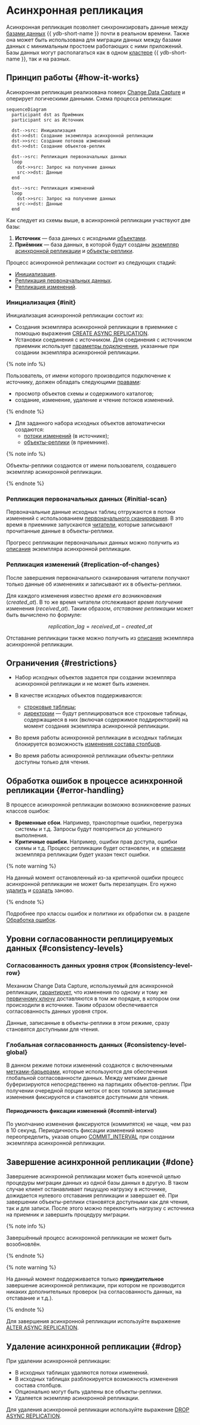 # Асинхронная репликация

Асинхронная репликация позволяет синхронизировать данные между [базами данных](glossary.md#database) {{ ydb-short-name }} почти в реальном времени. Также она может быть использована для миграции данных между базами данных с минимальным простоем работающих с ними приложений. Базы данных могут располагаться как в одном [кластере](glossary.md#cluster) {{ ydb-short-name }}, так и на разных.

## Принцип работы {#how-it-works}

Асинхронная репликация реализована поверх [Change Data Capture](cdc.md) и оперирует логическими данными. Схема процесса репликации:

```mermaid
sequenceDiagram
  participant dst as Приёмник
  participant src as Источник

  dst-->src: Инициализация
  dst->>dst: Создание экземпляра асинхронной репликации
  dst->>src: Создание потоков изменений
  dst->>dst: Создание объектов-реплик

  dst-->src: Репликация первоначальных данных
  loop
    dst->>src: Запрос на получение данных
    src->>dst: Данные
  end

  dst-->src: Репликация изменений
  loop
    dst->>src: Запрос на получение данных
    src->>dst: Данные
  end
```

Как следует из схемы выше, в асинхронной репликации участвуют две базы:

1. **Источник** — база данных с исходными [объектами](glossary.md#replicated-object).
2. **Приёмник** — база данных, в которой будут созданы [экземпляр асинхронной репликации](glossary.md#async-replication-instance) и [объекты-реплики](glossary.md#replica-object).

Процесс асинхронной репликации состоит из следующих стадий:

* [Инициализация](#init).
* [Репликация первоначальных данных](#initial-scan).
* [Репликация изменений](#replication-of-changes).

### Инициализация {#init}

Инициализация асинхронной репликации состоит из:

* Создания экземпляра асинхронной репликации в приемнике с помощью выражения [CREATE ASYNC REPLICATION](../yql/reference/syntax/create-async-replication.md).
* Установки соединения с источником. Для соединения с источником приемник использует [параметры подключения](../yql/reference/syntax/create-async-replication.md#params), указанные при создании экземпляра асинхронной репликации.

{% note info %}

Пользователь, от имени которого производится подключение к источнику, должен обладать следующими [правами](../security/short-access-control-notation.md#access-rights):

* просмотр объектов схемы и содержимого каталогов;
* создание, изменение, удаление и чтение потоков изменений.

{% endnote %}

* Для заданного набора исходных объектов автоматически создаются:
  * [потоки изменений](glossary.md#changefeed) (в источнике);
  * [объекты-реплики](glossary.md#replica-object) (в приемнике).

{% note info %}

Объекты-реплики создаются от имени пользователя, создавшего экземпляр асинхронной репликации.

{% endnote %}

### Репликация первоначальных данных {#initial-scan}

Первоначальные данные исходных таблиц отгружаются в потоки изменений с использованием [первоначального сканирования](cdc.md#initial-scan). В это время в приемнике запускаются [читатели](topic.md#consumer), которые записывают прочитанные данные в объекты-реплики.

Прогресс репликации первоначальных данных можно получить из [описания](../reference/ydb-cli/commands/scheme-describe.md) экземпляра асинхронной репликации.

### Репликация изменений {#replication-of-changes}

После завершения первоначального сканирования читатели получают только данные об изменениях и записывают их в объекты-реплики.

Для каждого изменения известно *время его возникновения* ($created\_at$). В то же время читатели отслеживают *время получения* изменения ($received\_at$). Таким образом, *отставание репликации* может быть вычислено по формуле:

$$
replication\_lag = received\_at - created\_at
$$

Отставание репликации также можно получить из [описания](../reference/ydb-cli/commands/scheme-describe.md) экземпляра асинхронной репликации.

## Ограничения {#restrictions}

* Набор исходных объектов задается при создании экземпляра асинхронной репликации и не может быть изменен.
* В качестве исходных объектов поддерживаются:

  * [строковые таблицы](datamodel/table.md#row-oriented-tables);
  * [директории](datamodel/dir.md) — будут реплицироваться все строковые таблицы, содержащиеся в них (включая содержимое поддиректорий) на момент создания экземпляра асинхронной репликации.

* Во время работы асинхронной репликации в исходных таблицах блокируется возможность [изменения состава столбцов](../yql/reference/syntax/alter_table/columns.md).
* Во время работы асинхронной репликации объекты-реплики доступны только для чтения.

## Обработка ошибок в процессе асинхронной репликации {#error-handling}

В процессе асинхронной репликации возможно возникновение разных классов ошибок:

* **Временные сбои**. Например, транспортные ошибки, перегрузка системы и т.д. Запросы будут повторяться до успешного выполнения.
* **Критичные ошибки**. Например, ошибки прав доступа, ошибки схемы и т.д. Процесс репликации будет остановлен, и в [описании](../reference/ydb-cli/commands/scheme-describe.md) экземпляра репликации будет указан текст ошибки.

{% note warning %}

На данный момент остановленный из-за критичной ошибки процесс асинхронной репликации не может быть перезапущен. Его нужно [удалить](../yql/reference/syntax/drop-async-replication.md) и [создать](../yql/reference/syntax/create-async-replication.md) заново.

{% endnote %}

Подробнее про классы ошибок и политики их обработки см. в разделе [Обработка ошибок](../reference/ydb-sdk/error_handling.md).

## Уровни согласованности реплицируемых данных {#consistency-levels}

### Согласованность данных уровня строк {#consistency-level-row}

Механизм Change Data Capture, используемый для асинхронной репликации, [гарантирует](cdc.md#guarantees), что изменения по одному и тому же [первичному ключу](datamodel/table.md) доставляются в том же порядке, в котором они происходили в источнике. Таким образом обеспечивается согласованность данных уровня строк.

Данные, записанные в объекты-реплики в этом режиме, сразу становятся доступными для чтения.

### Глобальная согласованность данных {#consistency-level-global}

В данном режиме потоки изменений создаются с включенными [метками-барьерами](cdc.md#resolved-timestamps), которые используются для обеспечения глобальной согласованности данных. Между метками данные буферизируются непосредственно на партициях объектов-реплик. При получении очередной порции меток от всех топиков записанные изменения фиксируются и становятся доступными для чтения.

#### Периодичность фиксации изменений {#commit-interval}

По умолчанию изменения фиксируются (коммитятся) не чаще, чем раз в 10 секунд. Периодичность фиксации изменений можно переопределить, указав опцию [COMMIT_INTERVAL](../yql/reference/syntax/create-async-replication.md#params) при создании экземпляра асинхронной репликации.

## Завершение асинхронной репликации {#done}

Завершение асинхронной репликации может быть конечной целью процедуры миграции данных из одной базы данных в другую. В таком случае клиент останавливает пишущую нагрузку в источнике, дожидается нулевого отставания репликации и завершает её. При завершении объекты-реплики становятся доступными как для чтения, так и для записи. После этого можно переключить нагрузку с источника на приемник и завершить процедуру миграции.

{% note info %}

Завершённый процесс асинхронной репликации не может быть возобновлён.

{% endnote %}

{% note warning %}

На данный момент поддерживается только **принудительное** завершение асинхронной репликации, при котором не производится никаких дополнительных проверок (на согласованность данных, на отставание и т.д.).

{% endnote %}

Для завершения асинхронной репликации используйте выражение [ALTER ASYNC REPLICATION](../yql/reference/syntax/alter-async-replication.md).

## Удаление асинхронной репликации {#drop}

При удалении асинхронной репликации:

* В исходных таблицах удаляются потоки изменений.
* В исходных таблицах разблокируется возможность изменения состава столбцов.
* Опционально могут быть удалены все объекты-реплики.
* Удаляется экземпляр асинхронной репликации.

Для удаления асинхронной репликации используйте выражение [DROP ASYNC REPLICATION](../yql/reference/syntax/drop-async-replication.md).
